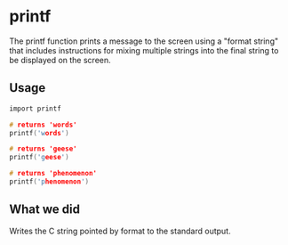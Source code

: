 # printf

The printf function prints a message to the screen using a "format string" that includes instructions for mixing multiple strings into the final string to be displayed on the screen.


## Usage

```c
import printf

# returns 'words'
printf('words')

# returns 'geese'
printf('geese')

# returns 'phenomenon'
printf('phenomenon')
```

## What we did

Writes the C string pointed by format to the standard output.
